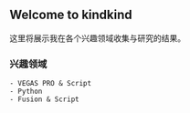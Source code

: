 ## Welcome to kindkind

这里将展示我在各个兴趣领域收集与研究的结果。

### 兴趣领域


```
- VEGAS PRO & Script
- Python
- Fusion & Script

```
